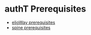 # authT Prerequisites

- [elioWay prerequisites](/prerequisites.html)
- [spine prerequisites](/spine/prerequisites.html)
